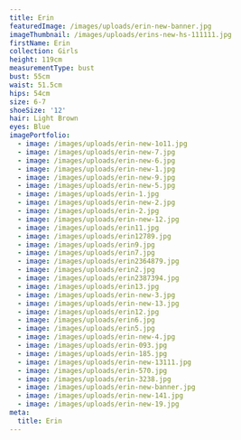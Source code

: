 ```yaml
---
title: Erin
featuredImage: /images/uploads/erin-new-banner.jpg
imageThumbnail: /images/uploads/erins-new-hs-111111.jpg
firstName: Erin
collection: Girls
height: 119cm
measurementType: bust
bust: 55cm
waist: 51.5cm
hips: 54cm
size: 6-7
shoeSize: '12'
hair: Light Brown
eyes: Blue
imagePortfolio:
  - image: /images/uploads/erin-new-1o11.jpg
  - image: /images/uploads/erin-new-7.jpg
  - image: /images/uploads/erin-new-6.jpg
  - image: /images/uploads/erin-new-1.jpg
  - image: /images/uploads/erin-new-9.jpg
  - image: /images/uploads/erin-new-5.jpg
  - image: /images/uploads/erin-1.jpg
  - image: /images/uploads/erin-new-2.jpg
  - image: /images/uploads/erin-2.jpg
  - image: /images/uploads/erin-new-12.jpg
  - image: /images/uploads/erin11.jpg
  - image: /images/uploads/erin12789.jpg
  - image: /images/uploads/erin9.jpg
  - image: /images/uploads/erin7.jpg
  - image: /images/uploads/erin2364879.jpg
  - image: /images/uploads/erin2.jpg
  - image: /images/uploads/erin2387394.jpg
  - image: /images/uploads/erin13.jpg
  - image: /images/uploads/erin-new-3.jpg
  - image: /images/uploads/erin-new-13.jpg
  - image: /images/uploads/erin12.jpg
  - image: /images/uploads/erin6.jpg
  - image: /images/uploads/erin5.jpg
  - image: /images/uploads/erin-new-4.jpg
  - image: /images/uploads/erin-093.jpg
  - image: /images/uploads/erin-185.jpg
  - image: /images/uploads/erin-new-13111.jpg
  - image: /images/uploads/erin-570.jpg
  - image: /images/uploads/erin-3238.jpg
  - image: /images/uploads/erin-new-banner.jpg
  - image: /images/uploads/erin-new-141.jpg
  - image: /images/uploads/erin-new-19.jpg
meta:
  title: Erin
---
```


